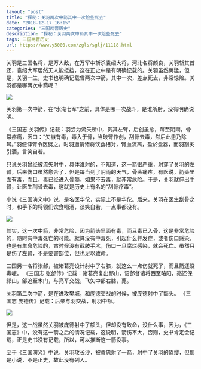 ```yaml
---
layout: "post"
title: "探秘：关羽两次中箭其中一次险些死去"
date: "2018-12-17 16:15"
categories: "三国两晋历史"
description: "探秘：关羽两次中箭其中一次险些死去"
tags: 三国两晋历史
url: https://www.y5000.com/zgls/sglj/11118.html
---
```






关羽是三国名将，是万人敌，在万军中斩杀袁绍大将，河北名将颜良，关羽斩其首还，袁绍大军居然无人能抵挡，这在正史中是有明确记载的。关羽虽然勇猛，但是，关羽一生，史书也明确记载曾两次中箭，其中一次，差点死去，非常惊险。关羽都是哪两次中箭呢？

![](https://img.y5000.com/uploads/allimg/170117/16110S2I-0.jpg)

关羽第一次中箭，在“水淹七军”之前，具体是哪一次战斗，是谁所射，没有明确说明。

《三国志
关羽传》记载：羽尝为流矢所中，贯其左臂，后创虽愈，每至阴雨，骨常疼痛，医曰：“矢镞有毒，毒入于骨，当破臂作创，刮骨去毒，然后此患乃除耳。”羽便伸臂令医劈之。时羽適请诸将饮食相对，臂血流离，盈於盘器，而羽割炙引酒，言笑自若。

只说关羽曾经被流矢射中，具体谁射的，不知道，这一箭很严重，射穿了关羽的左臂，后来伤口虽然愈合了，但是每当到了阴雨的天气，骨头痛疼，有医说，箭头里面有毒，而且，毒已经进入骨髓，如果不去毒，就非常危险。于是，关羽就伸出手臂，让医生刮骨去毒，这就是历史上有名的“刮骨疗毒”。

小说《三国演义中》说，是名医华佗，实际上不是华佗。后来，关羽在医生刮骨之时，和手下的将领们饮食喝酒，谈笑自若，一点事都没有。

![](https://img.y5000.com/uploads/allimg/170117/16110T094-1.jpg)

其实，这一次中箭，非常危险，因为箭头里面有毒，而且毒已入骨，这是非常危险的，随时有中毒死亡的可能。就算没有中毒死，引起什么并发症，或者伤口感染，也是有生命危险的，古时候没有截肢手术，伤口一旦腐烂感染，就会死亡。虽然只是伤了左臂，不是要害部位，但也足以致命。

三国另一名将张郃，被诸葛亮设计射中了右膝，就这么一点伤就死了，而且箭还没毒呢。 《三国志
张郃传》记载：诸葛亮复出祁山，诏郃督诸将西至略阳，亮还保祁山，郃追至木门，与亮军交战，飞矢中郃右膝，薨。

关羽第二次中箭，是在进攻樊城，和庞德交战的时候，被庞德射中了额头。 《三国志 庞德传》记载：后亲与羽交战，射羽中额。

![](https://img.y5000.com/uploads/allimg/170117/16110U2X-2.jpg)

但是，这一战虽然关羽被庞德射中了额头，但却没有致命，没什么事，因为，《三国志》中，没有这一箭之后的情况记载，这说明，箭伤不大，否则，史书肯定会记载，正是史书没有记载，所以，可以推断这一箭没事。

至于《三国演义》中说，关羽攻长沙，被黄忠射了一箭，射中了关羽的盔缨，但那是小说，不是正史，故此没有列入。

